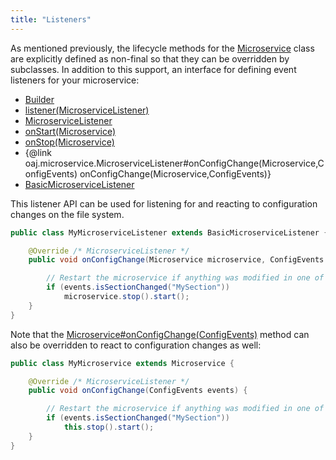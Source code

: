 ```yaml
---
title: "Listeners"
---
```


As mentioned previously, the lifecycle methods for the [Microservice](../apidocs/org/apache/juneau/microservice/Microservice.html) class are explicitly
defined as non-final so that they can be overridden by subclasses.
In addition to this support, an interface for defining event listeners for your microservice:
- [Builder](../apidocs/org/apache/juneau/microservice/Microservice/Builder.html)
- [listener(MicroserviceListener)](../apidocs/org/apache/juneau/microservice/Microservice/Builder.html#listener(MicroserviceListener))
- [MicroserviceListener](../apidocs/org/apache/juneau/microservice/MicroserviceListener.html)
- [onStart(Microservice)](../apidocs/org/apache/juneau/microservice/MicroserviceListener.html#onStart(Microservice))
- [onStop(Microservice)](../apidocs/org/apache/juneau/microservice/MicroserviceListener.html#onStop(Microservice))
- \{@link oaj.microservice.MicroserviceListener#onConfigChange(Microservice,ConfigEvents) onConfigChange(Microservice,ConfigEvents)\}
- [BasicMicroserviceListener](../apidocs/org/apache/juneau/microservice/BasicMicroserviceListener.html)

This listener API can be used for listening for and reacting to configuration changes on the file system.

```java
public class MyMicroserviceListener extends BasicMicroserviceListener {

    @Override /* MicroserviceListener */
    public void onConfigChange(Microservice microservice, ConfigEvents events) {

        // Restart the microservice if anything was modified in one of our sections
        if (events.isSectionChanged("MySection"))
            microservice.stop().start();
    }
}
```


Note that the [Microservice#onConfigChange(ConfigEvents)](../apidocs/org/apache/juneau/microservice/Microservice.html#onConfigChange(ConfigEvents)) method can also be overridden
to react to configuration changes as well:

```java
public class MyMicroservice extends Microservice {

    @Override /* MicroserviceListener */
    public void onConfigChange(ConfigEvents events) {

        // Restart the microservice if anything was modified in one of our sections
        if (events.isSectionChanged("MySection"))
            this.stop().start();
    }
}

```
